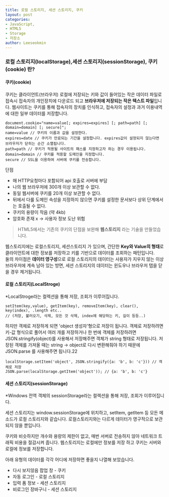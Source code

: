 ```yaml
---
title: 로컬 스토리지, 세션 스토리지, 쿠키
layout: post
categories:
- JavaScript,
- HTML5
- Storage
- 저장소
author: Leeseokmin
---
```


### 로컬 스토리지(localStorage),세션 스토리지(sessionStorage), 쿠키(cookie) 란?
#### 쿠키(cookie)
쿠키는 클라이언트(브라우저) 로컬에 저장되는 키와 값이 들어있는 작은 데이터 파일로 접속시 접속자의 개인장치에 다운로드 되고 **브라우저에 저장되는 작은 텍스트 파일**입니다.
웹사이트는 쿠키를 통해 접속자의 장치를 인식하고, 접속자의 설정과 과거 이용내역에 대한 일부 데이터를 저장합니다.

```
document.cookie="name=value[; expires=expires] [; path=path] [; domain=domain] [; secure]";
name=value // 쿠키의 이름과 값을 설정한다.
expires=date // 쿠키가 만료되는 기간을 설정합니다. expires값이 설정되지 않는다면 브라우저가 닫히는 순간 소멸됩니다. 
path=path // 쿠키가 적용될 사이트의 패스를 지정하고자 하는 경우 이용됩니다.
domain=domain // 쿠키를 적용할 도메인을 지정합니다. 
secure // SSL을 이용하여 서버에 쿠키를 전송합니다.
```
단점
- 매 HTTP요청마다 포함되어 api 호출로 서버에 부담
- 나의 웹 브라우저에 300개 이상 보관할 수 없다.
- 동일 웹서버에 쿠키를 20개 이상 보관할 수 없다.
- 뒤에서 다룰 도메인 속성을 지정하지 않으면 쿠키를 설정한 문서보다 상위 단계에서는 호출될 수 없다.
- 쿠키의 용량이 작음 (약 4kb)
- 암호화 존재 x -> 사용자 정보 도난 위험

> HTML5에서는 기존의 쿠키의 단점을 보완해 **웹스토리지** 라는 기술을 만들었습니다.

웹스토리지에는 로컬스토리지, 세션스토리지 가 있으며,
간단한 **Key와 Value의 형태**로 클라이언트에 대한 정보를 저장하고 키를 기반으로 데이터를 조회하는 패턴입니다.<br />
둘의 차이점은 **데이터 영구성**으로 로컬 스토리지의 데이터는 사용자가 지우지 않는 이상 브라우저에 계속 남아 있는 방면,
세션 스토리지의 데이터는 윈도우나 브라우저 탭을 닫을 경우 제거됩니다.
#### 로컬 스토리지(LocalStroge)
*LocalStroge라는 컬렉션을 통해 저장, 조회가 이루어집니다.
```
setItem(key,value), getItem(key), removeItem(key), clear(), key(index), .length etc..
// (저장, 불러오기, 삭제, 모든 것 삭제, index에 해당하는 키, 길이 등등..)
```
하지만 객체로 저장하게 되면 'object 생성자'형으로 저장이 됩니다.
객체로 저장하려면  키-값 형식으로 풀어서 여러 개를 저장하거나 한 번에 객체를 저장하려면
JSON.stringify(object)를 사용해서 저장해주면 객체가 string 형태로 저장됩니다.
저장된 객체를 가져올 때는 string -> object로 다시 변환해줘야 하기 때문에
JSON.parse 를 사용해주면 됩니다.22
```
localStorage.setItem('object', JSON.stringify({a: 'b', b: 'c'})) // 객체로 저장
JSON.parse(localStorage.getItem('object')); // {a: 'b', b: 'c'}
```
#### 세션 스토리지(sessionStorage)

*Windows  전역 객체의 sessionStorage라는 컬렉션을 통해 저장, 조회가 이루어집니다.

세션 스토리지는 window.sessionStorage에 위치하고, setItem, getItem 등 모든 메소드가 로컬 스토리지와 같습니다.
로컬스토리지와는 다르게 데이터가 영구적으로 보관되지 않을 뿐입니다.

쿠키와 비슷하지만 개수와 용량의 제한이 없고, 매번 서버로 전송하지 않아 네트워크 트래픽 비용을 절감시켜 줍니다.
웹스토리지는 로컬에만 정보를 저장 하고 쿠키는 서버와 로컬에 정보를 저장합니다.

아래 유형의 데이터를 각각 어디에 저장하면 좋을지 나열해 보았습니다.

- 다시 보지않음 팝업 창 - 쿠키
- 자동 로그인 - 로컬 스토리지
- 입력 폼 정보 - 세션 스토리지
- 비로그인 장바구니 - 세션 스토리지
